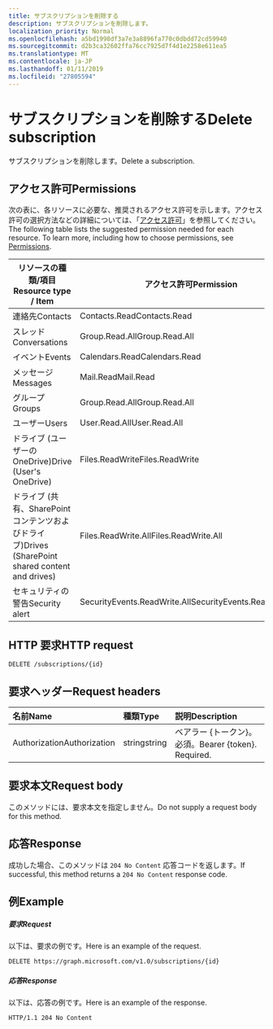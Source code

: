 ```yaml
---
title: サブスクリプションを削除する
description: サブスクリプションを削除します。
localization_priority: Normal
ms.openlocfilehash: a5bd1998df3a7e3a8896fa770c0dbdd72cd59940
ms.sourcegitcommit: d2b3ca32602ffa76cc7925d7f4d1e2258e611ea5
ms.translationtype: MT
ms.contentlocale: ja-JP
ms.lasthandoff: 01/11/2019
ms.locfileid: "27805594"
---
```

# <a name="delete-subscription"></a><span data-ttu-id="04426-103">サブスクリプションを削除する</span><span class="sxs-lookup"><span data-stu-id="04426-103">Delete subscription</span></span>

<span data-ttu-id="04426-104">サブスクリプションを削除します。</span><span class="sxs-lookup"><span data-stu-id="04426-104">Delete a subscription.</span></span>

## <a name="permissions"></a><span data-ttu-id="04426-105">アクセス許可</span><span class="sxs-lookup"><span data-stu-id="04426-105">Permissions</span></span>

<span data-ttu-id="04426-p101">次の表に、各リソースに必要な、推奨されるアクセス許可を示します。アクセス許可の選択方法などの詳細については、「[アクセス許可](/graph/permissions-reference)」を参照してください。</span><span class="sxs-lookup"><span data-stu-id="04426-p101">The following table lists the suggested permission needed for each resource. To learn more, including how to choose permissions, see [Permissions](/graph/permissions-reference).</span></span>

| <span data-ttu-id="04426-108">リソースの種類/項目</span><span class="sxs-lookup"><span data-stu-id="04426-108">Resource type / Item</span></span>        | <span data-ttu-id="04426-109">アクセス許可</span><span class="sxs-lookup"><span data-stu-id="04426-109">Permission</span></span>          |
|-----------------------------|---------------------|
| <span data-ttu-id="04426-110">連絡先</span><span class="sxs-lookup"><span data-stu-id="04426-110">Contacts</span></span>                    | <span data-ttu-id="04426-111">Contacts.Read</span><span class="sxs-lookup"><span data-stu-id="04426-111">Contacts.Read</span></span>       |
| <span data-ttu-id="04426-112">スレッド</span><span class="sxs-lookup"><span data-stu-id="04426-112">Conversations</span></span>               | <span data-ttu-id="04426-113">Group.Read.All</span><span class="sxs-lookup"><span data-stu-id="04426-113">Group.Read.All</span></span>      |
| <span data-ttu-id="04426-114">イベント</span><span class="sxs-lookup"><span data-stu-id="04426-114">Events</span></span>                      | <span data-ttu-id="04426-115">Calendars.Read</span><span class="sxs-lookup"><span data-stu-id="04426-115">Calendars.Read</span></span>      |
| <span data-ttu-id="04426-116">メッセージ</span><span class="sxs-lookup"><span data-stu-id="04426-116">Messages</span></span>                    | <span data-ttu-id="04426-117">Mail.Read</span><span class="sxs-lookup"><span data-stu-id="04426-117">Mail.Read</span></span>           |
| <span data-ttu-id="04426-118">グループ</span><span class="sxs-lookup"><span data-stu-id="04426-118">Groups</span></span>                      | <span data-ttu-id="04426-119">Group.Read.All</span><span class="sxs-lookup"><span data-stu-id="04426-119">Group.Read.All</span></span>      |
| <span data-ttu-id="04426-120">ユーザー</span><span class="sxs-lookup"><span data-stu-id="04426-120">Users</span></span>                       | <span data-ttu-id="04426-121">User.Read.All</span><span class="sxs-lookup"><span data-stu-id="04426-121">User.Read.All</span></span>       |
| <span data-ttu-id="04426-122">ドライブ (ユーザーの OneDrive)</span><span class="sxs-lookup"><span data-stu-id="04426-122">Drive  (User's OneDrive)</span></span>    | <span data-ttu-id="04426-123">Files.ReadWrite</span><span class="sxs-lookup"><span data-stu-id="04426-123">Files.ReadWrite</span></span>     |
| <span data-ttu-id="04426-124">ドライブ (共有、SharePoint コンテンツおよびドライブ)</span><span class="sxs-lookup"><span data-stu-id="04426-124">Drives (SharePoint shared content and drives)</span></span> | <span data-ttu-id="04426-125">Files.ReadWrite.All</span><span class="sxs-lookup"><span data-stu-id="04426-125">Files.ReadWrite.All</span></span> |
|<span data-ttu-id="04426-126">セキュリティの警告</span><span class="sxs-lookup"><span data-stu-id="04426-126">Security alert</span></span>| <span data-ttu-id="04426-127">SecurityEvents.ReadWrite.All</span><span class="sxs-lookup"><span data-stu-id="04426-127">SecurityEvents.ReadWrite.All</span></span> |

## <a name="http-request"></a><span data-ttu-id="04426-128">HTTP 要求</span><span class="sxs-lookup"><span data-stu-id="04426-128">HTTP request</span></span>

<!-- { "blockType": "ignored" } -->

```http
DELETE /subscriptions/{id}
```

## <a name="request-headers"></a><span data-ttu-id="04426-129">要求ヘッダー</span><span class="sxs-lookup"><span data-stu-id="04426-129">Request headers</span></span>

| <span data-ttu-id="04426-130">名前</span><span class="sxs-lookup"><span data-stu-id="04426-130">Name</span></span>       | <span data-ttu-id="04426-131">種類</span><span class="sxs-lookup"><span data-stu-id="04426-131">Type</span></span> | <span data-ttu-id="04426-132">説明</span><span class="sxs-lookup"><span data-stu-id="04426-132">Description</span></span>|
|:-----------|:------|:----------|
| <span data-ttu-id="04426-133">Authorization</span><span class="sxs-lookup"><span data-stu-id="04426-133">Authorization</span></span>  | <span data-ttu-id="04426-134">string</span><span class="sxs-lookup"><span data-stu-id="04426-134">string</span></span>  | <span data-ttu-id="04426-p102">ベアラー {トークン}。必須。</span><span class="sxs-lookup"><span data-stu-id="04426-p102">Bearer {token}. Required.</span></span> |

## <a name="request-body"></a><span data-ttu-id="04426-137">要求本文</span><span class="sxs-lookup"><span data-stu-id="04426-137">Request body</span></span>

<span data-ttu-id="04426-138">このメソッドには、要求本文を指定しません。</span><span class="sxs-lookup"><span data-stu-id="04426-138">Do not supply a request body for this method.</span></span>

## <a name="response"></a><span data-ttu-id="04426-139">応答</span><span class="sxs-lookup"><span data-stu-id="04426-139">Response</span></span>

<span data-ttu-id="04426-140">成功した場合、このメソッドは `204 No Content` 応答コードを返します。</span><span class="sxs-lookup"><span data-stu-id="04426-140">If successful, this method returns a `204 No Content` response code.</span></span>

## <a name="example"></a><span data-ttu-id="04426-141">例</span><span class="sxs-lookup"><span data-stu-id="04426-141">Example</span></span>

##### <a name="request"></a><span data-ttu-id="04426-142">要求</span><span class="sxs-lookup"><span data-stu-id="04426-142">Request</span></span>

<span data-ttu-id="04426-143">以下は、要求の例です。</span><span class="sxs-lookup"><span data-stu-id="04426-143">Here is an example of the request.</span></span>
<!-- {
  "blockType": "request",
  "name": "delete_subscription"
}-->

```http
DELETE https://graph.microsoft.com/v1.0/subscriptions/{id}
```

##### <a name="response"></a><span data-ttu-id="04426-144">応答</span><span class="sxs-lookup"><span data-stu-id="04426-144">Response</span></span>

<span data-ttu-id="04426-145">以下は、応答の例です。</span><span class="sxs-lookup"><span data-stu-id="04426-145">Here is an example of the response.</span></span>
<!-- {
  "blockType": "response",
  "truncated": false,
  "@odata.type": "microsoft.graph.subscription"
} -->

```http
HTTP/1.1 204 No Content
```

<!-- {
  "type": "#page.annotation",
  "description": "Delete subscription",
  "keywords": "",
  "section": "documentation",
  "tocPath": ""
}-->
